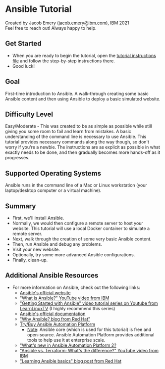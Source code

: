 # Ansible Tutorial
Created by Jacob Emery (jacob.emery@ibm.com), IBM 2021 \
Feel free to reach out! Always happy to help.

## Get Started
* When you are ready to begin the tutorial, open the [tutorial instructions file](Tutorial_Instructions.md) and follow the step-by-step instructions there.
* Good luck!

## Goal
First-time introduction to Ansible. A walk-through creating some basic Ansible content and then using Ansible to deploy a basic simulated website. 

## Difficulty Level
Easy/Moderate - This was created to be as simple as possible while still giving you some room to fail and learn from mistakes. A basic understanding of the command line is necessary to use Ansible. This tutorial provides necessary commands along the way though, so don't worry if you're a newbie. The instructions are as explicit as possible in what exactly needs to be done, and then gradually becomes more hands-off as it progresses.

## Supported Operating Systems
Ansible runs in the command line of a Mac or Linux workstation (your laptop/desktop computer or a virtual machine).

## Summary
* First, we'll install Ansible.
* Normally, we would then configure a remote server to host your website. This tutorial will use a local Docker container to simulate a remote server.
* Next, walk through the creation of some very basic Ansible content.
* Then, run Ansible and debug any problems.
* Visit your new website.
* Optionally, try some more advanced Ansible configurations.
* Finally, clean-up.

## Additional Ansible Resources
* For more information on Ansible, check out the following links:
  * [Ansible's official website](https://www.ansible.com) 
  * ["What is Ansible?" YouTube video from IBM](https://www.youtube.com/watch?v=fHO1X93e4WA)
  * ["Getting Started with Ansible" video tutorial series on Youtube from LearnLinuxTV](https://www.youtube.com/watch?v=3RiVKs8GHYQ&list=PLT98CRl2KxKEUHie1m24-wkyHpEsa4Y70) (I highly recommend this series)
  * [Ansible's official documentation](https://docs.ansible.com/)
  * ["Why Ansible? blog from Red Hat"](https://www.ansible.com/overview/it-automation)
  * [Try/Buy Ansible Automation Platform](https://www.redhat.com/en/technologies/management/ansible) 
    * <u>Note</u>: Ansible core (which is used for this tutorial) is free and open-source. Ansible Automation Platform provides additional tools to help use it at enterprise scale.
  * ["What's new in Ansible Automation Platform 2?](https://www.redhat.com/en/engage/ansible-automation-platform-e-202110110656?sc_cid=7013a0000026OfiAAE&gclid=Cj0KCQiAoNWOBhCwARIsAAiHnEhrC7uFZxoHzTGDfuBCsig-L5utiExgZiVpwosYrn2ABdD2inGtXS4aAtp0EALw_wcB&gclsrc=aw.ds)
  * ["Ansible vs. Terraform: What's the difference?" YouTube video from IBM](https://www.youtube.com/watch?v=rx4Uh3jv1cA)
  * ["Learning Ansible basics" blog post from Red Hat](https://www.redhat.com/en/topics/automation/learning-ansible-tutorial)